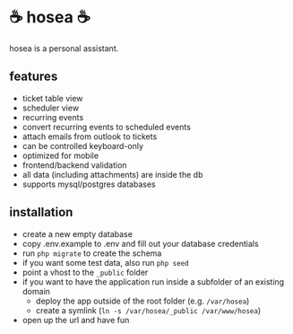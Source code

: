 # ☕ hosea ☕

hosea is a personal assistant.

## features

-   ticket table view
-   scheduler view
-   recurring events
-   convert recurring events to scheduled events
-   attach emails from outlook to tickets
-   can be controlled keyboard-only
-   optimized for mobile
-   frontend/backend validation
-   all data (including attachments) are inside the db
-   supports mysql/postgres databases

## installation

-   create a new empty database
-   copy .env.example to .env and fill out your database credentials
-   run `php migrate` to create the schema
-   if you want some test data, also run `php seed`
-   point a vhost to the `_public` folder
-   if you want to have the application run inside a subfolder of an existing domain
    -   deploy the app outside of the root folder (e.g. `/var/hosea`)
    -   create a symlink (`ln -s /var/hosea/_public /var/www/hosea`)
-   open up the url and have fun